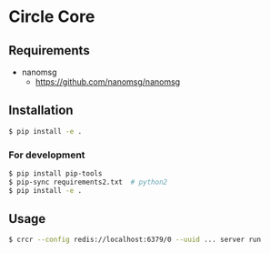 # Circle Core
## Requirements
- nanomsg
    - https://github.com/nanomsg/nanomsg

## Installation
```bash
$ pip install -e .
```

### For development
```bash
$ pip install pip-tools
$ pip-sync requirements2.txt  # python2
$ pip install -e .
```

## Usage
```bash
$ crcr --config redis://localhost:6379/0 --uuid ... server run
```
